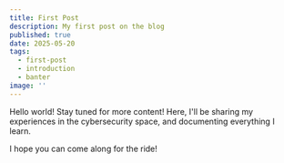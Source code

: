```yaml
---
title: First Post
description: My first post on the blog
published: true
date: 2025-05-20
tags:
  - first-post
  - introduction
  - banter
image: ''
---
```


Hello world! Stay tuned for more content! Here, I'll be sharing my experiences in the cybersecurity space, and documenting everything I learn.

I hope you can come along for the ride!

